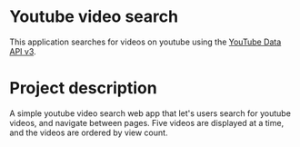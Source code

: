 # Youtube video search

This application searches for videos on youtube using the [YouTube Data API v3](https://developers.google.com/youtube/v3/ "Google's Homepage").

# Project description

A simple youtube video search web app that let's users search for youtube videos, and navigate between
pages. Five videos are displayed at a time, and the videos are ordered by view count.

